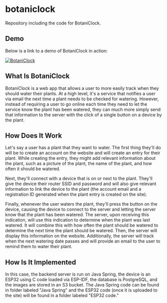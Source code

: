 # botaniclock
Repository including the code for BotaniClock.

## Demo
Below is a link to a demo of BotaniClock in action:

[![BotaniClock](https://img.youtube.com/vi/z_e8bmMwRhs/0.jpg)](https://www.youtube.com/watch?v=z_e8bmMwRhs)

## What Is BotaniClock
BotaniClock is a web app that allows a user to more easily track when they should water their plants. At a high level, it's a service that notifies a user via email the next time a plant needs to be checked for watering. However, instead of requiring a user to go online each time they need to let the service know the plant has been watered, they can much more simply send that information to the server with the click of a single button on a device by the plant.

## How Does It Work
Let's say a user has a plant that they want to water. The first thing they'll do will be to create an account on the website and will create an entry for their plant. While creating the entry, they might add relevant information about the plant, such as a picture of the plant, the name of the plant, and how often it should be watered.

Next, they'll connect with a device that is on or next to the plant. They'll give the device their router SSID and password and will also give relevant information to link the device to the plant (the account email and a registration ID generated when the plant entry is created on the site). 

Finally, whenever the user waters the plant, they'll press the button on the device, causing the device to connect to the server and letting the server know that the plant has been watered. The server, upon receiving this indication, will use this indication to determine when the plant was last watered. It will combine this with how often the plant should be watered to determine the next time the plant should be watered. Then, the server will display this information on the website. Additionally, the server will track when the next watering date passes and will provide an email to the user to remind them to water their plant.

## How Is It Implemented
In this case, the backend server is run on Java Spring, the device is an ESP32 using C code loaded via ESP-IDF, the database is PostgreSQL, and the images are stored in an S3 bucket. The Java Spring code can be found in folder labeled "Java Spring" and the ESP32 code (once it is uploaded to the site) will be found in a folder labeled "ESP32 code."
